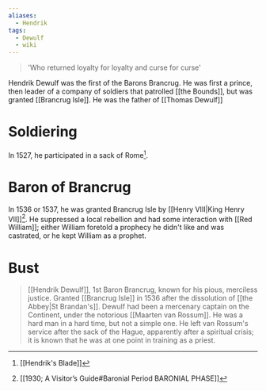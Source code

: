 ```yaml
---
aliases:
  - Hendrik
tags:
  - Dewulf
  - wiki
---
```

> 'Who returned loyalty for loyalty and curse for curse'

Hendrik Dewulf was the first of the Barons Brancrug. He was first a prince, then leader of a company of soldiers that patrolled [[the Bounds]], but was granted [[Brancrug Isle]]. He was the father of [[Thomas Dewulf]]

# Soldiering
In 1527, he participated in a sack of Rome[^1].
# Baron of Brancrug
In 1536 or 1537, he was granted Brancrug Isle by [[Henry VIII|King Henry VII]][^2]. He suppressed a local rebellion and had some interaction with [[Red William]]; either William foretold a prophecy he didn't like and was castrated, or he kept William as a prophet.
# Bust
> [[Hendrik Dewulf]], 1st Baron Brancrug, known for his pious, merciless justice. Granted [[Brancrug Isle]] in 1536 after the dissolution of [[the Abbey|St Brandan's]].
> Dewulf had been a mercenary captain on the Continent, under the notorious [[Maarten van Rossum]]. He was a hard man in a hard time, but not a simple one. He left van Rossum's service after the sack of the Hague, apparently after a spiritual crisis; it is known that he was at one point in training as a priest.

[^1]: [[Hendrik's Blade]]
[^2]: [[1930; A Visitor’s Guide#Baronial Period BARONIAL PHASE]]